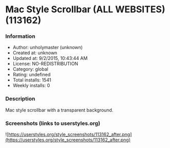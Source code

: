 # Mac Style Scrollbar (ALL WEBSITES) (113162)

### Information
- Author: unholymaster (unknown)
- Created at: unknown
- Updated at: 9/2/2015, 10:43:44 AM
- License: NO-REDISTRIBUTION
- Category: global
- Rating: undefined
- Total installs: 1541
- Weekly installs: 0


### Description
Mac style scrollbar with a transparent background.


### Screenshots (links to userstyles.org)
![https://userstyles.org/style_screenshots/113162_after.png](https://userstyles.org/style_screenshots/113162_after.png)


